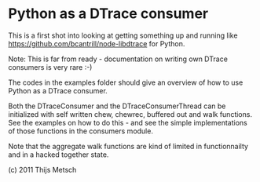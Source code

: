 
Python as a DTrace consumer
===========================

This is a first shot into looking at getting something up and running like
https://github.com/bcantrill/node-libdtrace for Python.

Note: This is far from ready - documentation on writing own DTrace consumers
is very rare :-)

The codes in the examples folder should give an overview of how to use Python
as a DTrace consumer.

Both the DTraceConsumer and the DTraceConsumerThread can be initialized with
self written chew, chewrec, buffered out and walk functions. See the examples
on how to do this - and see the simple implementations of those functions in
the consumers module.

Note that the aggregate walk functions are kind of limited in functionnailty 
and in a hacked together state.

(c) 2011 Thijs Metsch
